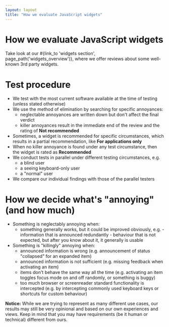 ```yaml
---
layout: layout
title: "How we evaluate JavaScript widgets"
---
```


# How we evaluate JavaScript widgets



Take look at our #{link_to 'widgets section', page_path('widgets_overview')}, where we offer reviews about some well-known 3rd party widgets.


# Test procedure

 - We test with the most current software available at the time of testing (unless stated otherwise)
 - We use the method of elimination by searching for specific annoyances:
   - neglectable annoyances are written down but don't affect the final verdict
    - killer annoyances result in the immediate end of the review and the rating of **Not recommended**
 - Sometimes, a widget is recommended for specific circumstances, which results in a partial recommendation, like **For applications only**
 - When no killer annoyance is found under any test circumstance, then the widget is rated as **Recommended**
 - We conduct tests in parallel under different testing circumstances, e.g.
    - a blind user
    - a seeing keyboard-only user
    - a "normal" user
 - We compare our individual findings with those of the parallel testers

# How we decide what's "annoying" (and how much)

  - Something is neglectably annoying when:
      - something generally works, but it could be improved obviously, e.g.
            - information that is announced redundantly
            - behaviour that is not expected, but after you know about it, it generally is usable
  - Something is "killingly" annoying when:
      - announced information is wrong (e.g. announcement of status "collapsed" for an expanded item)
      - announced information is not sufficient (e.g. missing feedback when activating an item)
      - items don't behave the same way all the time (e.g. activating an item toggles focus mode on and off randomly, or something is buggy)
      - too much browser or screenreader standard functionality is intercepted (e.g. by intercepting commonly used keyboard keys or shortcuts for custom behaviour)

**Notice:** While we are trying to represent as many different use cases, our results may still be very opinional and based on our own experiences and views. Keep in mind that you may have requirements (be it human or technical) different from ours.